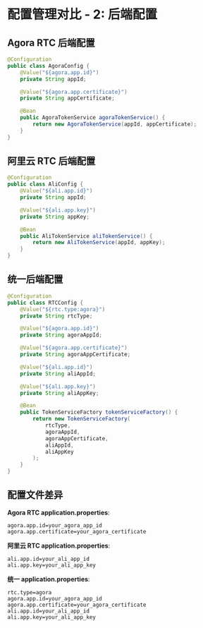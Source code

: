 # 配置管理对比 - 2: 后端配置

## Agora RTC 后端配置

```java
@Configuration
public class AgoraConfig {
    @Value("${agora.app.id}")
    private String appId;

    @Value("${agora.app.certificate}")
    private String appCertificate;

    @Bean
    public AgoraTokenService agoraTokenService() {
        return new AgoraTokenService(appId, appCertificate);
    }
}
```

## 阿里云 RTC 后端配置

```java
@Configuration
public class AliConfig {
    @Value("${ali.app.id}")
    private String appId;

    @Value("${ali.app.key}")
    private String appKey;

    @Bean
    public AliTokenService aliTokenService() {
        return new AliTokenService(appId, appKey);
    }
}
```

## 统一后端配置

```java
@Configuration
public class RTCConfig {
    @Value("${rtc.type:agora}")
    private String rtcType;

    @Value("${agora.app.id}")
    private String agoraAppId;

    @Value("${agora.app.certificate}")
    private String agoraAppCertificate;

    @Value("${ali.app.id}")
    private String aliAppId;

    @Value("${ali.app.key}")
    private String aliAppKey;

    @Bean
    public TokenServiceFactory tokenServiceFactory() {
        return new TokenServiceFactory(
            rtcType,
            agoraAppId,
            agoraAppCertificate,
            aliAppId,
            aliAppKey
        );
    }
}
```

## 配置文件差异

**Agora RTC application.properties**:

```properties
agora.app.id=your_agora_app_id
agora.app.certificate=your_agora_certificate
```

**阿里云 RTC application.properties**:

```properties
ali.app.id=your_ali_app_id
ali.app.key=your_ali_app_key
```

**统一 application.properties**:

```properties
rtc.type=agora
agora.app.id=your_agora_app_id
agora.app.certificate=your_agora_certificate
ali.app.id=your_ali_app_id
ali.app.key=your_ali_app_key
```
